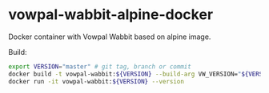 # vowpal-wabbit-alpine-docker
Docker container with Vowpal Wabbit based on alpine image.

Build:

```bash
export VERSION="master" # git tag, branch or commit
docker build -t vowpal-wabbit:${VERSION} --build-arg VW_VERSION="${VERSION}"
docker run -it vowpal-wabbit:${VERSION} --version
```
